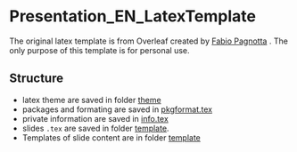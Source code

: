 # Presentation_EN_LatexTemplate

The original latex template is from Overleaf created by [Fabio Pagnotta](https://www.overleaf.com/latex/templates/unicamth-theme-for-beamer-english-version/dkzqgtvfwpqz) . 
The only purpose of this template is for personal use.

## Structure
- latex theme are saved in folder [theme](./theme/)
- packages and formating are saved in [pkgformat.tex](./pkgformat.tex)
- private information are saved in [info.tex](./info.tex)
- slides `.tex` are saved in folder [template](./template/).
- Templates of slide content are in folder [template](./template/)
